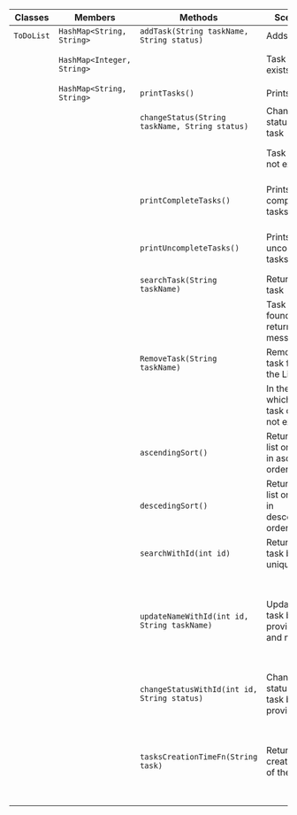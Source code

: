 
| Classes    | Members                    | Methods                                        | Scenario                                     | Outputs                                   |
|------------|----------------------------|------------------------------------------------|----------------------------------------------|-------------------------------------------|
| `ToDoList` | `HashMap<String, String>`  | `addTask(String taskName, String status)`      | Adds a task                                  | "Done"                                    |
|            | `HashMap<Integer, String>` |                                                | Task already exists                          | "Task already exists"                     |
|            | `HashMap<String, String>`  | `printTasks()`                                 | Prints the list                              | the List                                  |
|            |                            | `changeStatus(String taskName, String status)` | Changes the status of a task                 | "Status changed"                          |
|            |                            |                                                | Task does not exists                         | "Non-existent task"                       |
|            |                            | `printCompleteTasks()`                         | Prints the completed tasks                   | a list with the completed tasks           |
|            |                            | `printUncompleteTasks()`                       | Prints the uncompleted tasks                 | a list with the uncompleted tasks         |
|            |                            | `searchTask(String taskName)`                  | Returns the task                             | The task                                  |
|            |                            |                                                | Task was not found so returns a message      | "The task was not found"                  |
|            |                            | `RemoveTask(String taskName)`                  | Remove a task from the List                  | "Done"                                    |
|            |                            |                                                | In the case which the task does not exists   | "The task does not exist"                 |
|            |                            | `ascendingSort()`                              | Returns the list ordered in ascending order  | A list with the tasks in ascending order  |
|            |                            | `descedingSort()`                              | Returns the list ordered in descending order | A list with the tasks in descending order |
|            |                            | `searchWithId(int id)`                         | Return the task by a unique id               | The task                                  |
|            |                            |                                                |                                              | "Task was not found"                      |
|            |                            | `updateNameWithId(int id, String taskName)`    | Updates the task by providing id and name    | "Done"                                    |
|            |                            |                                                |                                              | "Task was not found"                      |
|            |                            | `changeStatusWithId(int id, String status)`    | Changes the status of a task by providing ID | "Done"                                    |
|            |                            |                                                |                                              | "Task was not found"                      |
|            |                            | `tasksCreationTimeFn(String task)`             | Returns the creation time of the task        | The date and time                         |
|            |                            |                                                |                                              | "Task was not found"                      |
